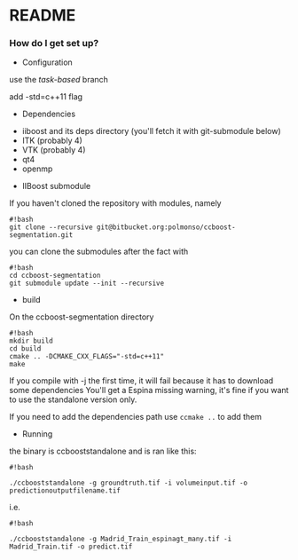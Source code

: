 # README #
### How do I get set up? ###

* Configuration

use the *task-based* branch

add -std=c++11 flag

* Dependencies

- iiboost and its deps directory (you'll fetch it with git-submodule below)
- ITK (probably 4)
- VTK (probably 4)
- qt4
- openmp

* IIBoost submodule

If you haven't cloned the repository with modules, namely

```
#!bash
git clone --recursive git@bitbucket.org:polmonso/ccboost-segmentation.git
```

you can clone the submodules after the fact with

```
#!bash
cd ccboost-segmentation
git submodule update --init --recursive
```

* build

On the ccboost-segmentation directory
```
#!bash
mkdir build
cd build
cmake .. -DCMAKE_CXX_FLAGS="-std=c++11"
make

```
If you compile with -j the first time, it will fail because it has to download some dependencies
You'll get a Espina missing warning, it's fine if you want to use the standalone version only.

If you need to add the dependencies path use `ccmake ..` to add them


* Running

the binary is ccbooststandalone and is ran like this:

```
#!bash

./ccbooststandalone -g groundtruth.tif -i volumeinput.tif -o predictionoutputfilename.tif
```


i.e.


```
#!bash

./ccbooststandalone -g Madrid_Train_espinagt_many.tif -i Madrid_Train.tif -o predict.tif
```
